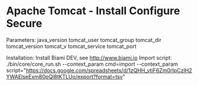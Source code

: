 # Apache Tomcat - Install Configure Secure

Parameters:
  java_version
  tomcat_user
  tomcat_group
  tomcat_dir
  tomcat_version
  tomcat_v
  tomcat_service
  tomcat_port

  Installation:
Install Biami DEV, see http://www.biami.io
Import script: ./bin/core/core_run.sh --context_param cmd=import --context_param script="https://docs.google.com/spreadsheets/d/1zQHH_vtiF6Zm0rIpCzlH2YWAElseExm80pQl8tKTLUo/export?format=tsv"
